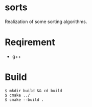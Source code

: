 # sorts
Realization of some sorting algorithms.
# Reqirement
- g++
# Build
```
$ mkdir build && cd build
$ cmake ../
$ cmake --build .
```

